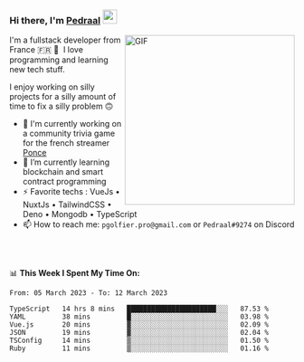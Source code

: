 ### Hi there, I'm <a href="https://pedraal.dev" target="_blank">Pedraal</a> <img src="https://media.giphy.com/media/hvRJCLFzcasrR4ia7z/giphy.gif" width="25px">
<img align="right" alt="GIF" src="https://pedraal.dev/avatar.png" width="300" height="300" />

I'm a fullstack developer from France 🇫🇷 🥖 &nbsp;I love programming and learning new
tech stuff.

I enjoy working on silly projects for a silly amount of time to fix a silly problem 🙃

- 🔭  I'm currently working on a community trivia game for the french streamer <a href="https://twitch.tv/ponce" target="_blank">Ponce</a>
- 🌱 I’m currently learning blockchain and smart contract programming
- ⚡ Favorite techs : VueJs &bull; NuxtJs &bull; TailwindCSS &bull; Deno &bull; Mongodb &bull; TypeScript
- 📫 How to reach me: `pgolfier.pro@gmail.com` or `Pedraal#9274` on Discord

<br>
<br>

📊 **This Week I Spent My Time On:**
<!--START_SECTION:waka-->

```text
From: 05 March 2023 - To: 12 March 2023

TypeScript   14 hrs 8 mins   ██████████████████████░░░   87.53 %
YAML         38 mins         █░░░░░░░░░░░░░░░░░░░░░░░░   03.98 %
Vue.js       20 mins         ▓░░░░░░░░░░░░░░░░░░░░░░░░   02.09 %
JSON         19 mins         ▓░░░░░░░░░░░░░░░░░░░░░░░░   02.04 %
TSConfig     14 mins         ▒░░░░░░░░░░░░░░░░░░░░░░░░   01.50 %
Ruby         11 mins         ▒░░░░░░░░░░░░░░░░░░░░░░░░   01.16 %
```

<!--END_SECTION:waka-->
